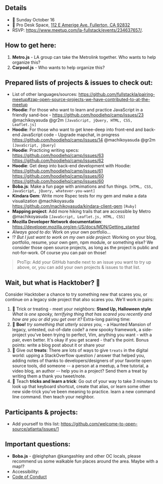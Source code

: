 ## Details
- 📅 Sunday October 16
- 📍 Pro Desk Space, [112 E Amerige Ave. Fullerton, CA 92832](http://www.prodeskspace.com/)
- RSVP: https://www.meetup.com/la-fullstack/events/234637657/.

## How to get here: 
1. **Metro.js** - LA group can take the Metrolink together. Who wants to help organize this? 
2. **Carpool.js** - Who wants to help organize this?

## Prepared lists of projects & issues to check out:
- List of other languages/sources: https://github.com/fullstackla/pairing-meetup#zap-open-source-projects-we-have-contributed-to-at-the-meetup
- **Hoodie**: For those who want to learn and practice JavaScript in a friendly sand-box - https://github.com/hoodiehq/camp/issues/23 @machikoyasuda @gr2m `[JavaScript, jQuery, HTML, CSS, Leaflet.js]`
- **Hoodie**: For those who want to get knee-deep into front-end and back-end JavaScript code - Upgrade mapchat, in progress https://github.com/hoodiehq/camp/issues/14 @machikoyasuda @gr2m `[JavaScript, jQuery]`
- **Hoodie**: Practicing writing specs: https://github.com/hoodiehq/camp/issues/63 https://github.com/hoodiehq/camp/issues/62
- **Hoodie**: Get deep into back-end development with Hoodie: https://github.com/hoodiehq/camp/issues/61 https://github.com/hoodiehq/camp/issues/60 https://github.com/hoodiehq/camp/issues/60
- **Boba.js**: Make a fun page with animations and fun things. `[HTML, CSS, JavaScript, jQuery, whatever-you-want]`
- **Kindara Gem**: Write more Rspec tests for my gem and make a data visualization @machikoyasuda https://github.com/machikoyasuda/kindara-client-gem `[Ruby]`
- **Mapping project**: Add more hiking trails that are accessible by Metro @machikoyasuda `[JavaScript, Leaflet.js, HTML, CSS]`
- **Mozilla Developer Network documentation**: https://developer.mozilla.org/en-US/docs/MDN/Getting_started
- _Always good to do:_ Work on your own portfolio...
- ⁉️ _But I just want to work on my own side project_: Working on your blog, portfolio, resume, your own gem, npm module, or something else? We consider those open source projects, as long as the project is public and not-for-work. Of course you can pair on those!

> ProTip: Add your GitHub handle next to an issue you want to try up above, or, you can add your own projects & issues to that list. 

## Wait, but what is Hacktober? 🎃
Consider Hacktober a chance to try something new that scares you, or continue on a legacy side project that also scares you. We'll work in pairs:

1. :candy: Trick or treating - meet your neighbors: **Stand Up, Halloween style** _What is one spooky, terrifying thing that has scared you recently and how are you or did you get over it?_
Extra-long pairing time:
2. :ghost: **Boo!** _try something that utterly scares you,_ - a Haunted Mansion of legacy, untested, out-of-date code? a new spooky framework, a side-project you've been trying to perfect, Vim, anything you want - with a pair, even better. It's okay if you get scared - that's the point. Bonus points: write a blog post about it or share your 
3. :candy: Give out **treats**: There are lots of ways to give `treats` in the digital world: upping a StackOverflow question / answer that helped you, adding notes of thanks to developers/designers of your favorite open source tools, did someone -- a person at a meetup, a free tutorial, a video blog, an author -- help you in a project? Send them a treat by writing them a thank you tweet/note.
4. :jack_o_lantern: Teach **tricks and learn a trick**: Go out of your way to take 3 minutes to look up that keyboard shortcut, create that alias, or learn some other new side-trick you've been meaning to practice. learn a new command line command. then teach your neighbor.

## Participants & projects:
- Add yourself to this list: https://github.com/welcome-to-open-source/atlanta/issues/1

## Important questions: 
- **Boba.js** - @leighphan @kangashley and other OC locals, please recommend us some walkable fun places around the area. Maybe with a map!? 
- Accessibility:
- [Code of Conduct](http://www.fullstack.la/code-of-conduct)
